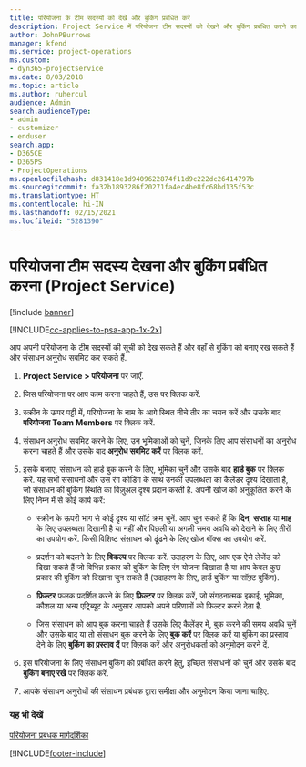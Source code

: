 ```yaml
---
title: परियोजना के टीम सदस्यों को देखें और बुकिंग प्रबंधित करें
description: Project Service में परियोजना टीम सदस्यों को देखने और बुकिंग प्रबंधित करने का तरीका
author: JohnPBurrows
manager: kfend
ms.service: project-operations
ms.custom:
- dyn365-projectservice
ms.date: 8/03/2018
ms.topic: article
ms.author: ruhercul
audience: Admin
search.audienceType:
- admin
- customizer
- enduser
search.app:
- D365CE
- D365PS
- ProjectOperations
ms.openlocfilehash: d831418e1d9409622874f11d9c222dc26414797b
ms.sourcegitcommit: fa32b1893286f20271fa4ec4be8fc68bd135f53c
ms.translationtype: HT
ms.contentlocale: hi-IN
ms.lasthandoff: 02/15/2021
ms.locfileid: "5281390"
---
```

# <a name="view-project-team-members-and-manage-bookings-project-service"></a>परियोजना टीम सदस्य देखना और बुकिंग प्रबंधित करना (Project Service)

[!include [banner](../includes/psa-now-project-operations.md)]

[!INCLUDE[cc-applies-to-psa-app-1x-2x](../includes/cc-applies-to-psa-app-1x-2x.md)]

आप अपनी परियोजना के टीम सदस्यों की सूची को देख सकते हैं और वहाँ से बुकिंग को बनाए रख सकते हैं और संसाधन अनुरोध सबमिट कर सकते हैं.  
  
1.  **Project Service > परियोजना** पर जाएँ.  
  
2.  जिस परियोजना पर आप काम करना चाहते हैं, उस पर क्लिक करें.  
  
3.  स्क्रीन के ऊपर पट्टी में, परियोजना के नाम के आगे स्थित नीचे तीर का चयन करें और उसके बाद **परियोजना Team Members** पर क्लिक करें.  
  
4.  संसाधन अनुरोध सबमिट करने के लिए, उन भूमिकाओं को चुनें, जिनके लिए आप संसाधनों का अनुरोध करना चाहते हैं और उसके बाद **अनुरोध सबमिट करें** पर क्लिक करें.  
  
5.  इसके बजाए, संसाधन को हार्ड बुक करने के लिए, भूमिका चुनें और उसके बाद **हार्ड बुक** पर क्लिक करें. यह सभी संसाधनों और उस रंग कोडिंग के साथ उनकी उपलब्धता का कैलेंडर दृश्य दिखाता है, जो संसाधन की बुकिंग स्थिति का विज़ुअल दृश्य प्रदान करती है. अपनी खोज को अनुकूलित करने के लिए निम्न में से कोई कार्य करें:  
  
    -   स्क्रीन के ऊपरी भाग से कोई दृश्य या सॉर्ट क्रम चुनें. आप चुन सकते हैं कि **दिन**, **सप्ताह** या **माह** के लिए उपलब्धता दिखानी है या नहीं और पिछली या अगली समय अवधि को देखने के लिए तीरों का उपयोग करें. किसी विशिष्ट संसाधन को ढूंढने के लिए खोज बॉक्स का उपयोग करें.  
  
    -   प्रदर्शन को बदलने के लिए **विकल्प** पर क्लिक करें. उदाहरण के लिए, आप एक ऐसे लेजेंड को दिखा सकते हैं जो विभिन्न प्रकार की बुकिंग के लिए रंग योजना दिखाता है या आप केवल कुछ प्रकार की बुकिंग को दिखाना चुन सकते हैं (उदाहरण के लिए, हार्ड बुकिंग या सॉफ़्ट बुकिंग).  
  
    -   **फ़िल्टर** फलक प्रदर्शित करने के लिए **फ़िल्टर** पर क्लिक करें, जो संगठनात्मक इकाई, भूमिका, कौशल या अन्य एट्रिब्यूट के अनुसार आपको अपने परिणामों को फ़िल्टर करने देता है.  
  
    -   जिस संसाधन को आप बुक करना चाहते हैं उसके लिए कैलेंडर में, बुक करने की समय अवधि चुनें और उसके बाद या तो संसाधन बुक करने के लिए **बुक करें** पर क्लिक करें या बुकिंग का प्रस्ताव देने के लिए **बुकिंग का प्रस्ताव दें** पर क्लिक करें और अनुरोधकर्ता को अनुमोदन करने दें.  
  
6.  इस परियोजना के लिए संसाधन बुकिंग को प्रबंधित करने हेतु, इच्छित संसाधनों को चुनें और उसके बाद **बुकिंग बनाए रखें** पर क्लिक करें.  
  
7.  आपके संसाधन अनुरोधों की संसाधन प्रबंधक द्वारा समीक्षा और अनुमोदन किया जाना चाहिए.  
  
### <a name="see-also"></a>यह भी देखें  
 [परियोजना प्रबंधक मार्गदर्शिका](../psa/project-manager-guide.md)


[!INCLUDE[footer-include](../includes/footer-banner.md)]